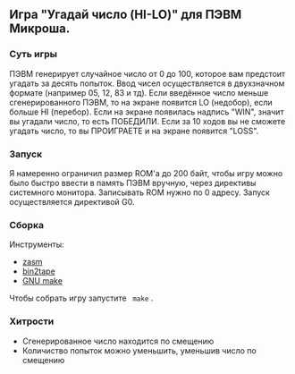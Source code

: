 ## Игра "Угадай число (HI-LO)" для ПЭВМ Микроша.

### Суть игры

ПЭВМ генерирует случайное число от 0 до 100, которое вам предстоит угадать за десять попыток.
Ввод чисел осуществляется в двухзначном формате (например 05, 12, 83 и тд).
Если введённое число меньше сгенерированного ПЭВМ, то на экране появится LO (недобор), если больше HI (перебор).
Если на экране появилась надпись "WIN", значит вы угадали число, то есть ПОБЕДИЛИ. Если за 10 ходов вы не сможете угадать число, то вы ПРОИГРАЕТЕ и на экране появится "LOSS".

### Запуск

Я намеренно ограничил размер ROM'a до 200 байт, чтобы игру можно было быстро ввести в память ПЭВМ вручную, через директивы системного монитора.
Записывать ROM нужно по 0 адресу. Запуск осуществляется директивой G0.  

### Cборка

Инструменты: 

* [zasm](https://k1.spdns.de/Develop/Projects/zasm/Distributions/)
* [bin2tape](https://emu80.org/files/utils/bin2tape_102.zip)
* [GNU make](https://www.gnu.org/software/make/)

Чтобы собрать игру запустите ` make` .

### Хитрости
* Сгенерированное число находится по смещению 
* Количиство попыток можно уменьшить, уменьшив число по смещению 
